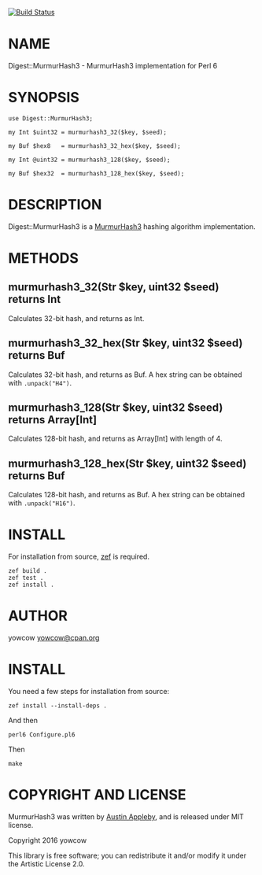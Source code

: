 [![Build Status](https://travis-ci.org/yowcow/p6-Digest-MurmurHash3.svg?branch=master)](https://travis-ci.org/yowcow/p6-Digest-MurmurHash3)

NAME
====

Digest::MurmurHash3 - MurmurHash3 implementation for Perl 6

SYNOPSIS
========

    use Digest::MurmurHash3;

    my Int $uint32 = murmurhash3_32($key, $seed);

    my Buf $hex8   = murmurhash3_32_hex($key, $seed);

    my Int @uint32 = murmurhash3_128($key, $seed);

    my Buf $hex32  = murmurhash3_128_hex($key, $seed);

DESCRIPTION
===========

Digest::MurmurHash3 is a [MurmurHash3](https://github.com/aappleby/smhasher) hashing algorithm implementation.

METHODS
=======

murmurhash3_32(Str $key, uint32 $seed) returns Int
--------------------------------------------------

Calculates 32-bit hash, and returns as Int.

murmurhash3_32_hex(Str $key, uint32 $seed) returns Buf
------------------------------------------------------

Calculates 32-bit hash, and returns as Buf. A hex string can be obtained with `.unpack("H4")`.

murmurhash3_128(Str $key, uint32 $seed) returns Array[Int]
----------------------------------------------------------

Calculates 128-bit hash, and returns as Array[Int] with length of 4.

murmurhash3_128_hex(Str $key, uint32 $seed) returns Buf
-------------------------------------------------------

Calculates 128-bit hash, and returns as Buf. A hex string can be obtained with `.unpack("H16")`.

INSTALL
=======

For installation from source, [zef](https://github.com/ugexe/zef) is required.

    zef build .
    zef test .
    zef install .

AUTHOR
======

yowcow <yowcow@cpan.org>

INSTALL
=======

You need a few steps for installation from source:

    zef install --install-deps .
    
And then

    perl6 Configure.pl6
    
Then 

    make
    


COPYRIGHT AND LICENSE
=====================

MurmurHash3 was written by [Austin Appleby](https://github.com/aappleby), and is released under MIT license.

Copyright 2016 yowcow

This library is free software; you can redistribute it and/or modify it under the Artistic License 2.0.

